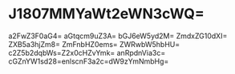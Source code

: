 # J1807MMYaWt2eWN3cWQ=
a2FwZ3F0aG4=
aGtqcm9uZ3A=
bGJ6eW5yd2M=
ZmdxZG10dXI=
ZXB5a3hjZm8=
ZmFnbHZ0ems=
ZWRwbW5hbHU=
c2Z5b2dqbWs=Z2x0cHZvYmk=
anRpdnVia3c=
cGZnYW1sd28=enlscnF3a2c=dW9zYmNmbHg=
